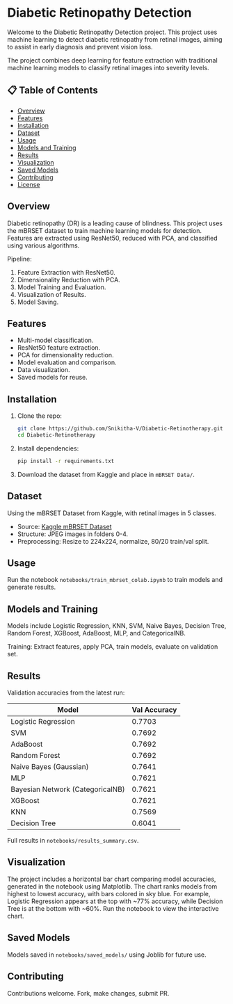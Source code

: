 # Diabetic Retinopathy Detection

Welcome to the Diabetic Retinopathy Detection project. This project uses machine learning to detect diabetic retinopathy from retinal images, aiming to assist in early diagnosis and prevent vision loss.

The project combines deep learning for feature extraction with traditional machine learning models to classify retinal images into severity levels.

## 📋 Table of Contents
- [Overview](#overview)
- [Features](#features)
- [Installation](#installation)
- [Dataset](#dataset)
- [Usage](#usage)
- [Models and Training](#models-and-training)
- [Results](#results)
- [Visualization](#visualization)
- [Saved Models](#saved-models)
- [Contributing](#contributing)
- [License](#license)

## Overview
Diabetic retinopathy (DR) is a leading cause of blindness. This project uses the mBRSET dataset to train machine learning models for detection. Features are extracted using ResNet50, reduced with PCA, and classified using various algorithms.

Pipeline:
1. Feature Extraction with ResNet50.
2. Dimensionality Reduction with PCA.
3. Model Training and Evaluation.
4. Visualization of Results.
5. Model Saving.

## Features
- Multi-model classification.
- ResNet50 feature extraction.
- PCA for dimensionality reduction.
- Model evaluation and comparison.
- Data visualization.
- Saved models for reuse.

## Installation
1. Clone the repo:
   ```bash
   git clone https://github.com/Snikitha-V/Diabetic-Retinotherapy.git
   cd Diabetic-Retinotherapy
   ```

2. Install dependencies:
   ```bash
   pip install -r requirements.txt
   ```

3. Download the dataset from Kaggle and place in `mBRSET Data/`.

## Dataset
Using the mBRSET Dataset from Kaggle, with retinal images in 5 classes.

- Source: [Kaggle mBRSET Dataset](https://www.kaggle.com/datasets/jaskiratsinghchopra/mbrset-data/discussion?sort=hotness)
- Structure: JPEG images in folders 0-4.
- Preprocessing: Resize to 224x224, normalize, 80/20 train/val split.

## Usage
Run the notebook `notebooks/train_mbrset_colab.ipynb` to train models and generate results.

## Models and Training
Models include Logistic Regression, KNN, SVM, Naive Bayes, Decision Tree, Random Forest, XGBoost, AdaBoost, MLP, and CategoricalNB.

Training: Extract features, apply PCA, train models, evaluate on validation set.

## Results
Validation accuracies from the latest run:

| Model                      | Val Accuracy |
|----------------------------|--------------|
| Logistic Regression        | 0.7703      |
| SVM                        | 0.7692      |
| AdaBoost                   | 0.7692      |
| Random Forest              | 0.7692      |
| Naive Bayes (Gaussian)     | 0.7641      |
| MLP                        | 0.7621      |
| Bayesian Network (CategoricalNB) | 0.7621 |
| XGBoost                    | 0.7621      |
| KNN                        | 0.7569      |
| Decision Tree              | 0.6041      |

Full results in `notebooks/results_summary.csv`.

## Visualization
The project includes a horizontal bar chart comparing model accuracies, generated in the notebook using Matplotlib. The chart ranks models from highest to lowest accuracy, with bars colored in sky blue. For example, Logistic Regression appears at the top with ~77% accuracy, while Decision Tree is at the bottom with ~60%. Run the notebook to view the interactive chart.

## Saved Models
Models saved in `notebooks/saved_models/` using Joblib for future use.

## Contributing
Contributions welcome. Fork, make changes, submit PR.
